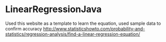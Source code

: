 # LinearRegressionJava
Used this website as a template to learn the equation, used sample data to confirm accuracy
http://www.statisticshowto.com/probability-and-statistics/regression-analysis/find-a-linear-regression-equation/

